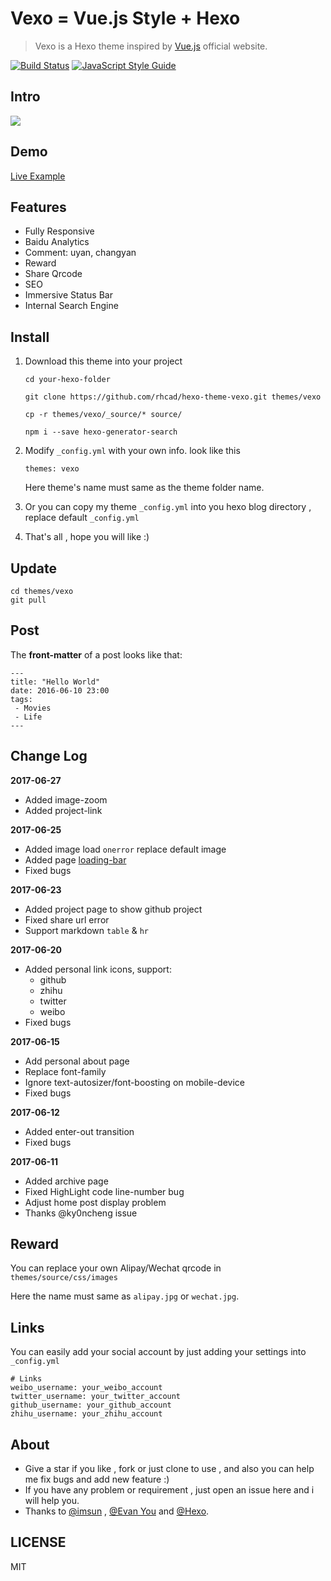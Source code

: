 # Vexo = Vue.js Style + Hexo 

> Vexo is a Hexo theme inspired by [Vue.js](https://cn.vuejs.org) official website.

[![Build Status](https://travis-ci.org/rhcad/hexo-theme-vexo.svg?branch=master)](https://travis-ci.org/rhcad/hexo-theme-vexo)
[![JavaScript Style Guide](https://img.shields.io/badge/code_style-standard-brightgreen.svg)](https://standardjs.com)


## Intro

![](http://file.muyutech.com/vexo.png)

## Demo

[Live Example](https://rhcad.github.io/)

## Features

* Fully Responsive
* Baidu Analytics
* Comment: uyan, changyan
* Reward
* Share Qrcode
* SEO
* Immersive Status Bar
* Internal Search Engine

## Install

1. Download this theme into your project

   ```
   cd your-hexo-folder

   git clone https://github.com/rhcad/hexo-theme-vexo.git themes/vexo

   cp -r themes/vexo/_source/* source/
   
   npm i --save hexo-generator-search
   ```

2. Modify `_config.yml` with your own info. look like this

   ```
   themes: vexo
   ```

   Here theme's name must same as the theme folder name.

3. Or you can copy my theme `_config.yml` into you hexo blog directory , replace default `_config.yml`

4. That's all , hope you will like :)

## Update

```
cd themes/vexo
git pull
```

## Post

The **front-matter** of a post looks like that:

```
---
title: "Hello World"
date: 2016-06-10 23:00
tags:
 - Movies
 - Life
---
```

## Change Log  
**2017-06-27** 
* Added image-zoom
* Added project-link

**2017-06-25**
* Added image load `onerror` replace default image
* Added page [loading-bar](https://github.com/rstacruz/nprogress)
* Fixed bugs

**2017-06-23** 
* Added project page to show github project
* Fixed share url error
* Support markdown `table` & `hr`

**2017-06-20**  
* Added personal link icons, support: 
  * github 
  * zhihu 
  * twitter 
  * weibo
* Fixed bugs

**2017-06-15**  
* Add personal about page
* Replace font-family
* Ignore text-autosizer/font-boosting on mobile-device
* Fixed bugs

**2017-06-12**  
* Added enter-out transition
* Fixed bugs

**2017-06-11**
* Added archive page
* Fixed HighLight code line-number bug
* Adjust home post display problem
* Thanks @ky0ncheng issue

## Reward

You can replace your own Alipay/Wechat qrcode in `themes/source/css/images` 

Here the name must same as `alipay.jpg` or `wechat.jpg`.

## Links

You can easily add your social account by just adding your settings into `_config.yml`
```
# Links
weibo_username: your_weibo_account
twitter_username: your_twitter_account
github_username: your_github_account
zhihu_username: your_zhihu_account
```

## About

- Give a star if you like , fork or just clone to use , and also you can help me fix bugs and add new feature :)
- If you have any problem or requirement , just open an issue here and i will help you.
- Thanks to [@imsun](https://github.com/imsun) , [@Evan You](https://github.com/yyx990803) and [@Hexo](https://hexo.io).

## LICENSE
MIT